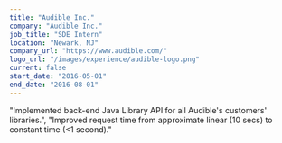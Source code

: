 ```yaml
---
title: "Audible Inc."
company: "Audible Inc."
job_title: "SDE Intern"
location: "Newark, NJ"
company_url: "https://www.audible.com/"
logo_url: "/images/experience/audible-logo.png"
current: false
start_date: "2016-05-01"
end_date: "2016-08-01"
---
```

"Implemented back-end Java Library API for all Audible's customers' libraries.",
"Improved request time from approximate linear (10 secs) to constant time (<1 second)."
